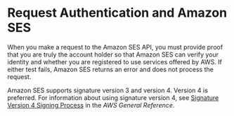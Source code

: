 # Request Authentication and Amazon SES<a name="query-interface-authentication"></a>

When you make a request to the Amazon SES API, you must provide proof that you are truly the account holder so that Amazon SES can verify your identity and whether you are registered to use services offered by AWS\. If either test fails, Amazon SES returns an error and does not process the request\.

Amazon SES supports signature version 3 and version 4\. Version 4 is preferred\. For information about using signature version 4, see [Signature Version 4 Signing Process](https://docs.aws.amazon.com/general/latest/gr/signature-version-4.html) in the *AWS General Reference*\.